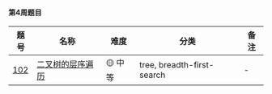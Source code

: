 #### 第4周题目

| 题号 | 名称 | 难度 | 分类 | 备注 |
| --- | --- | --- | --- | --- |
| [102](https://leetcode.com/problems/binary-tree-level-order-traversal/discuss/?currentPage=1&orderBy=most_votes&query=) | [二叉树的层序遍历](https://leetcode-cn.com/problems/binary-tree-level-order-traversal/)| 🟡 中等 | tree, breadth-first-search | - |